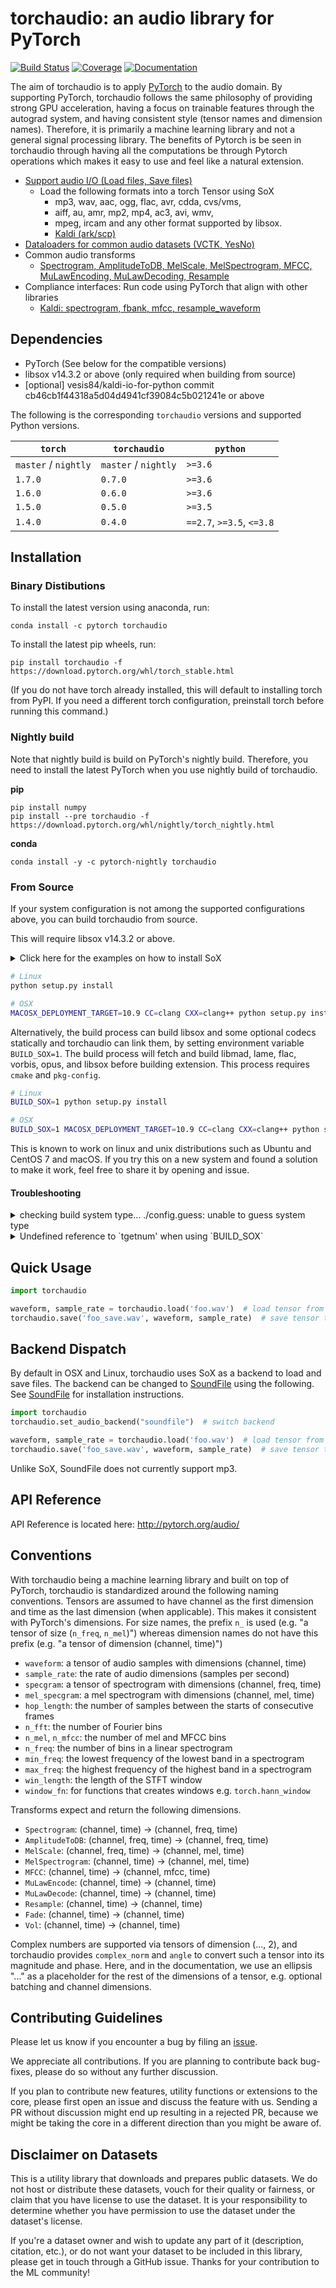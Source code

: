 torchaudio: an audio library for PyTorch
========================================

[![Build Status](https://circleci.com/gh/pytorch/audio.svg?style=svg)](https://app.circleci.com/pipelines/github/pytorch/audio)
[![Coverage](https://codecov.io/gh/pytorch/audio/branch/master/graph/badge.svg)](https://codecov.io/gh/pytorch/audio)
[![Documentation](https://img.shields.io/badge/dynamic/json.svg?label=docs&url=https%3A%2F%2Fpypi.org%2Fpypi%2Ftorchaudio%2Fjson&query=%24.info.version&colorB=brightgreen&prefix=v)](https://pytorch.org/audio/)

The aim of torchaudio is to apply [PyTorch](https://github.com/pytorch/pytorch) to
the audio domain. By supporting PyTorch, torchaudio follows the same philosophy
of providing strong GPU acceleration, having a focus on trainable features through
the autograd system, and having consistent style (tensor names and dimension names).
Therefore, it is primarily a machine learning library and not a general signal
processing library. The benefits of Pytorch is be seen in torchaudio through
having all the computations be through Pytorch operations which makes it easy
to use and feel like a natural extension.

- [Support audio I/O (Load files, Save files)](http://pytorch.org/audio/stable/)
  - Load the following formats into a torch Tensor using SoX
    - mp3, wav, aac, ogg, flac, avr, cdda, cvs/vms,
    - aiff, au, amr, mp2, mp4, ac3, avi, wmv,
    - mpeg, ircam and any other format supported by libsox.
    - [Kaldi (ark/scp)](http://pytorch.org/audio/stable/kaldi_io.html)
- [Dataloaders for common audio datasets (VCTK, YesNo)](http://pytorch.org/audio/stable/datasets.html)
- Common audio transforms
    - [Spectrogram, AmplitudeToDB, MelScale, MelSpectrogram, MFCC, MuLawEncoding, MuLawDecoding, Resample](http://pytorch.org/audio/stable/transforms.html)
- Compliance interfaces: Run code using PyTorch that align with other libraries
    - [Kaldi: spectrogram, fbank, mfcc, resample_waveform](https://pytorch.org/audio/stable/compliance.kaldi.html)

Dependencies
------------
* PyTorch (See below for the compatible versions)
* libsox v14.3.2 or above (only required when building from source)
* [optional] vesis84/kaldi-io-for-python commit cb46cb1f44318a5d04d4941cf39084c5b021241e or above

The following is the corresponding ``torchaudio`` versions and supported Python versions.

| ``torch``                | ``torchaudio``           | ``python``                      |
| ------------------------ | ------------------------ | ------------------------------- |
| ``master`` / ``nightly`` | ``master`` / ``nightly`` | ``>=3.6``                       |
| ``1.7.0``                | ``0.7.0``                | ``>=3.6``                       |
| ``1.6.0``                | ``0.6.0``                | ``>=3.6``                       |
| ``1.5.0``                | ``0.5.0``                | ``>=3.5``                       |
| ``1.4.0``                | ``0.4.0``                | ``==2.7``, ``>=3.5``, ``<=3.8`` |


Installation
------------

### Binary Distibutions

To install the latest version using anaconda, run:

```
conda install -c pytorch torchaudio
```

To install the latest pip wheels, run:

```
pip install torchaudio -f https://download.pytorch.org/whl/torch_stable.html
```

(If you do not have torch already installed, this will default to installing
torch from PyPI. If you need a different torch configuration, preinstall torch
before running this command.)

### Nightly build

Note that nightly build is build on PyTorch's nightly build. Therefore, you need to install the latest PyTorch when you use nightly build of torchaudio.

**pip**

```
pip install numpy
pip install --pre torchaudio -f https://download.pytorch.org/whl/nightly/torch_nightly.html
```

**conda**

```
conda install -y -c pytorch-nightly torchaudio
```

### From Source

If your system configuration is not among the supported configurations
above, you can build torchaudio from source.

This will require libsox v14.3.2 or above.

<Details><Summary>Click here for the examples on how to install SoX</Summary>

OSX (Homebrew):
```bash
brew install sox
```

Linux (Ubuntu):
```bash
sudo apt-get install sox libsox-dev libsox-fmt-all
```

Anaconda
```bash
conda install -c conda-forge sox
```

</Details>

```bash
# Linux
python setup.py install

# OSX
MACOSX_DEPLOYMENT_TARGET=10.9 CC=clang CXX=clang++ python setup.py install
```

Alternatively, the build process can build libsox and some optional codecs statically and torchaudio can link them, by setting environment variable `BUILD_SOX=1`.
The build process will fetch and build libmad, lame, flac, vorbis, opus, and libsox before building extension. This process requires `cmake` and `pkg-config`.

```bash
# Linux
BUILD_SOX=1 python setup.py install

# OSX
BUILD_SOX=1 MACOSX_DEPLOYMENT_TARGET=10.9 CC=clang CXX=clang++ python setup.py install
```

This is known to work on linux and unix distributions such as Ubuntu and CentOS 7 and macOS.
If you try this on a new system and found a solution to make it work, feel free to share it by opening and issue.

#### Troubleshooting

<Details><Summary>checking build system type... ./config.guess: unable to guess system type</Summary>

Since the configuration file for codecs are old, they cannot correctly detect the new environments, such as Jetson Aarch. You need to replace the `config.guess` file in `./third_party/tmp/lame-3.99.5/config.guess` and/or `./third_party/tmp/libmad-0.15.1b/config.guess` with [the latest one](https://github.com/gcc-mirror/gcc/blob/master/config.guess).

See also: [#658](https://github.com/pytorch/audio/issues/658)

</Details>

<Details><Summary>Undefined reference to `tgetnum' when using `BUILD_SOX`</Summary>

If while building from within an anaconda environment you come across errors similar to the following:

```
../bin/ld: console.c:(.text+0xc1): undefined reference to `tgetnum'
```

Install `ncurses` from `conda-forge` before running `python setup.py install`:

```
# Install ncurses from conda-forge
conda install -c conda-forge ncurses
```

</Details>


Quick Usage
-----------

```python
import torchaudio

waveform, sample_rate = torchaudio.load('foo.wav')  # load tensor from file
torchaudio.save('foo_save.wav', waveform, sample_rate)  # save tensor to file
```

Backend Dispatch
----------------

By default in OSX and Linux, torchaudio uses SoX as a backend to load and save files.
The backend can be changed to [SoundFile](https://pysoundfile.readthedocs.io/en/latest/)
using the following. See [SoundFile](https://pysoundfile.readthedocs.io/en/latest/)
for installation instructions.

```python
import torchaudio
torchaudio.set_audio_backend("soundfile")  # switch backend

waveform, sample_rate = torchaudio.load('foo.wav')  # load tensor from file, as usual
torchaudio.save('foo_save.wav', waveform, sample_rate)  # save tensor to file, as usual
```

Unlike SoX, SoundFile does not currently support mp3.

API Reference
-------------

API Reference is located here: http://pytorch.org/audio/

Conventions
-----------

With torchaudio being a machine learning library and built on top of PyTorch,
torchaudio is standardized around the following naming conventions. Tensors are
assumed to have channel as the first dimension and time as the last
dimension (when applicable). This makes it consistent with PyTorch's dimensions.
For size names, the prefix `n_` is used (e.g. "a tensor of size (`n_freq`, `n_mel`)")
whereas dimension names do not have this prefix (e.g. "a tensor of
dimension (channel, time)")

* `waveform`: a tensor of audio samples with dimensions (channel, time)
* `sample_rate`: the rate of audio dimensions (samples per second)
* `specgram`: a tensor of spectrogram with dimensions (channel, freq, time)
* `mel_specgram`: a mel spectrogram with dimensions (channel, mel, time)
* `hop_length`: the number of samples between the starts of consecutive frames
* `n_fft`: the number of Fourier bins
* `n_mel`, `n_mfcc`: the number of mel and MFCC bins
* `n_freq`: the number of bins in a linear spectrogram
* `min_freq`: the lowest frequency of the lowest band in a spectrogram
* `max_freq`: the highest frequency of the highest band in a spectrogram
* `win_length`: the length of the STFT window
* `window_fn`: for functions that creates windows e.g. `torch.hann_window`

Transforms expect and return the following dimensions.

* `Spectrogram`: (channel, time) -> (channel, freq, time)
* `AmplitudeToDB`: (channel, freq, time) -> (channel, freq, time)
* `MelScale`: (channel, freq, time) -> (channel, mel, time)
* `MelSpectrogram`: (channel, time) -> (channel, mel, time)
* `MFCC`: (channel, time) -> (channel, mfcc, time)
* `MuLawEncode`: (channel, time) -> (channel, time)
* `MuLawDecode`: (channel, time) -> (channel, time)
* `Resample`: (channel, time) -> (channel, time)
* `Fade`: (channel, time) -> (channel, time)
* `Vol`: (channel, time) -> (channel, time)

Complex numbers are supported via tensors of dimension (..., 2), and torchaudio provides `complex_norm` and `angle` to convert such a tensor into its magnitude and phase. Here, and in the documentation, we use an ellipsis "..." as a placeholder for the rest of the dimensions of a tensor, e.g. optional batching and channel dimensions.

Contributing Guidelines
-----------------------

Please let us know if you encounter a bug by filing an [issue](https://github.com/pytorch/audio/issues).

We appreciate all contributions. If you are planning to contribute back
bug-fixes, please do so without any further discussion.

If you plan to contribute new features, utility functions or extensions to the
core, please first open an issue and discuss the feature with us. Sending a PR
without discussion might end up resulting in a rejected PR, because we might be
taking the core in a different direction than you might be aware of.

Disclaimer on Datasets
----------------------

This is a utility library that downloads and prepares public datasets. We do not host or distribute these datasets, vouch for their quality or fairness, or claim that you have license to use the dataset. It is your responsibility to determine whether you have permission to use the dataset under the dataset's license.

If you're a dataset owner and wish to update any part of it (description, citation, etc.), or do not want your dataset to be included in this library, please get in touch through a GitHub issue. Thanks for your contribution to the ML community!
